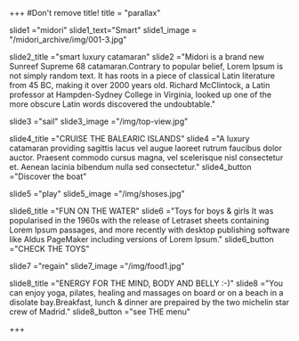 +++
#Don't remove title!
title = "parallax"

slide1 ="midori"
slide1_text="Smart"
slide1_image = "/midori_archive/img/001-3.jpg"

slide2_title ="smart luxury catamaran"
slide2 ="Midori is a brand new Sunreef Supreme 68 catamaran.Contrary to popular belief, Lorem Ipsum is not simply random text. It has roots in a piece of classical Latin literature from 45 BC, making it over 2000 years old. Richard McClintock, a Latin professor at Hampden-Sydney College in Virginia, looked up one of the more obscure Latin words discovered the undoubtable."

slide3 ="sail"
slide3_image ="/img/top-view.jpg"

slide4_title ="CRUISE THE BALEARIC ISLANDS"
slide4 ="A luxury catamaran providing  sagittis lacus vel augue laoreet rutrum faucibus dolor auctor. Praesent commodo cursus magna, vel scelerisque nisl consectetur et. Aenean lacinia bibendum nulla sed consectetur."
slide4_button ="Discover the boat"

slide5 ="play"
slide5_image ="/img/shoses.jpg"

slide6_title ="FUN ON THE WATER"
slide6 ="Toys for boys & girls It was popularised in the 1960s with the release of Letraset sheets containing Lorem Ipsum passages, and more recently with desktop publishing software like Aldus PageMaker including versions of Lorem Ipsum."
slide6_button ="CHECK THE TOYS"

slide7 ="regain"
slide7_image ="/img/food1.jpg"

slide8_title ="ENERGY FOR THE MIND, BODY AND BELLY :-)"
slide8 ="You can enjoy yoga, pilates, healing and massages on board or on a beach in a disolate bay.Breakfast, lunch & dinner are prepaired by the two michelin star crew of Madrid."
slide8_button ="see THE menu"



+++
